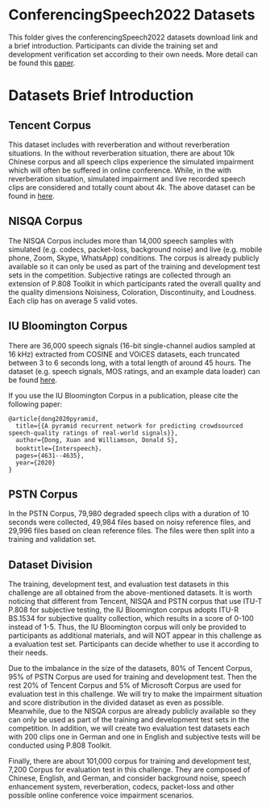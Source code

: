 # ConferencingSpeech2022 Datasets
This folder gives the conferencingSpeech2022 datasets download link and a brief introduction. Participants can divide the training set and development verification set according to their own needs. More detail can be found this [paper](https://github.com/ConferencingSpeech/ConferencingSpeech2022/blob/main/Training%5CDev%20datasets/ConferencingSpeech%202022%20Challenge%20Evaluation%20Plan_version2.pdf).

# Datasets Brief Introduction
## Tencent Corpus
This dataset  includes with reverberation and without reverberation  situations. In the without reverberation  situation, there are about 10k Chinese corpus and  all speech clips experience the simulated impairment which will often be suffered in online conference. While, in the with reverberation situation, simulated impairment and live recorded speech clips are considered and totally count about 4k. The above dataset can be found in [here](https://www.dropbox.com/sh/4t8wkaklgftcx10/AABeuzWUmv96-ZmtDAoa8bASa?dl=0).
##  NISQA Corpus
The NISQA Corpus includes more than 14,000 speech samples with simulated (e.g. codecs, packet-loss, background noise) and live (e.g. mobile phone, Zoom, Skype, WhatsApp) conditions. The corpus is already publicly available so it can only be used as part of the training and development test sets in the competition. Subjective ratings are collected through an extension of P.808 Toolkit in which participants rated the overall quality and the quality dimensions Noisiness, Coloration, Discontinuity, and Loudness. Each clip has on average 5 valid votes.

## IU Bloomington Corpus
There are 36,000 speech signals (16-bit single-channel audios sampled at 16 kHz) extracted from COSINE and VOiCES datasets, each truncated between 3 to 6 seconds long, with a total length of around 45 hours. The dataset (e.g. speech signals, MOS ratings, and an example data loader) can be found [here](https://drive.google.com/drive/folders/1wIgOqnKA1U-wZQrU8eb67yQyRVOK3SnZ).

If you use the IU Bloomington Corpus in a publication, please cite the following paper:

    @article{dong2020pyramid,
      title={{A pyramid recurrent network for predicting crowdsourced speech-quality ratings of real-world signals}},
      author={Dong, Xuan and Williamson, Donald S},
      booktitle={Interspeech}，
      pages={4631--4635},
      year={2020}
    }

## PSTN Corpus
In the PSTN  Corpus, 79,980 degraded speech clips with a duration of 10 seconds were collected, 49,984 files based on noisy reference files, and 29,996 files based on clean reference files. The
files were then split into a training and validation set. 

## Dataset Division
The training, development test, and evaluation test datasets in this challenge are all obtained from the above-mentioned datasets. It is worth noticing that 
different from Tencent, NISQA and PSTN corpus that use ITU-T P.808 for subjective testing, the IU Bloomington corpus adopts ITU-R BS.1534 for subjective quality collection, which results in a score of 0-100 instead of 1-5. Thus, the IU Bloomington corpus will only be provided to participants as additional materials, and will NOT appear in this challenge as a  evaluation test set. Participants can decide whether to use it according to their needs. 

Due to  the imbalance in the size of the datasets, 80% of Tencent Corpus, 95% of PSTN Corpus  are used for training and development test. Then the rest 20% of Tencent Corpus and 5% of Microsoft Corpus are used for evaluation test in this challenge. We will try to make the impairment situation  and score distribution in the divided dataset as even as possible. Meanwhile, due to the NISQA corpus are already publicly available so they can only be used as part of the training  and development test sets in the competition.
In addition, we will create two evaluation test datasets each with 200 clips one in German and one in English and subjective tests will be conducted using P.808 Toolkit. 

 Finally, there are about 101,000 corpus for training and  development test, 7,200 Corpus for evaluation test in this challenge. 
 They are composed of Chinese, English, and German, and consider background noise, speech enhancement system, reverberation, codecs, packet-loss and other possible online conference voice impairment scenarios.
